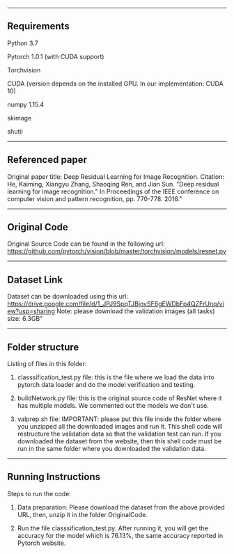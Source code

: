 -------------------------------------
  Requirements
-------------------------------------
Python 3.7

Pytorch 1.0.1 (with CUDA support)

Torchvision

CUDA (version depends on the installed GPU. In our implementation: CUDA 10)

numpy 1.15.4

skimage

shutil

---------------------
 Referenced paper
 --------------------

 Original paper title: Deep Residual Learning for Image Recognition.
		   Citation: He, Kaiming, Xiangyu Zhang, Shaoqing Ren, and Jian Sun.	"Deep residual learning for image recognition." In Proceedings of the IEEE conference on computer vision and pattern recognition, pp. 770-778. 2016."	

--------------------
 Original Code
 -------------------

 Original Source Code can be found in the following url: https://github.com/pytorch/vision/blob/master/torchvision/models/resnet.py

--------------------
 Dataset Link
 -------------------

 Dataset can be downloaded using this url: https://drive.google.com/file/d/1_JPJ9SpqTJBjnvSF6gEWDbFp4QZFrUnq/view?usp=sharing 
 Note: please download the validation images (all tasks) size: 6.3GB"

--------------------
 Folder structure
 -------------------

 Listing of files in this folder:

1) classsification_test.py file: this is the file where we load the data into pytorch data loader and do the model verification and testing.
	
2) buildNetwork.py file: this is the original source code of ResNet where it has multiple models. We commented out the models we don't use.

3) valprep.sh file: IMPORTANT: please put this file inside the folder where you unzipped all the downloaded images and run it. This shell code will restructure the validation data so that  the validation test can run. If you downloaded the dataset from the website, then this shell code must be run in the same folder where you downloaded the validation data. 

------------------------
 Running Instructions 
 -----------------------

 Steps to run the code: 
 
1) Data preparation: Please download the dataset from the above provided URL, then, unzip it in the folder OriginalCode.
	
2) Run the file classsification_test.py.  After running it, you will get the accuracy for the model which is 76.13%, the same accuracy reported in Pytorch website.




 


